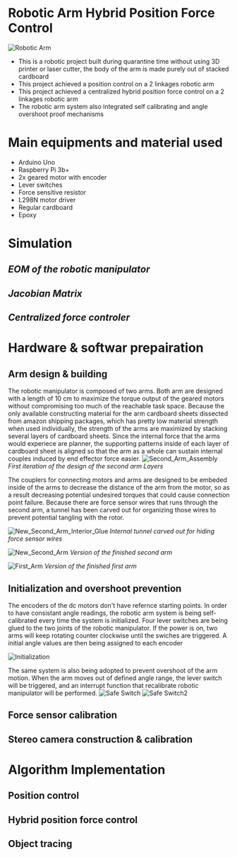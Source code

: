# Robotic Arm Hybrid Position Force Control
![Robotic Arm](https://github.com/SamoaChen/2-Linkages-Robotic-Arm-Hybrid-Position-Force-Control/blob/master/images/Arm_Display_Final_with_Curtain_edited.jpg)
* This is a robotic project built during quarantine time without using 3D printer or laser cutter, the body of the arm is made purely out of stacked cardboard
* This project achieved a position control on a 2 linkages robotic arm 
* This project achieved a centralized hybrid position force control on a 2 linkages robotic arm
* The robotic arm system also integrated self calibrating and angle overshoot proof mechanisms

# Main equipments and material used
* Arduino Uno 
* Raspberry Pi 3b+
* 2x geared motor with encoder
* Lever switches 
* Force sensitive resistor
* L298N motor driver 
* Regular cardboard
* Epoxy

# Simulation
## *EOM of the robotic manipulator*
## *Jacobian Matrix*
## *Centralized force controler*

# Hardware & softwar prepairation
## Arm design & building
The robotic manipulator is composed of two arms. Both arm are designed with a length of 10 cm to maximize the torque output of the geared motors without compromising too much of the reachable task space. Because the only available constructing material for the arm cardboard sheets dissected from amazon shipping packages, which has pretty low material strength when used individually, the strength of the arms are maximized by stacking several layers of cardboard sheets. Since the internal force that the arms would experiece are planner, the supporting patterns inside of each layer of cardboard sheet is aligned so that the arm as a whole can sustain internal couples induced by end effector force easier.
![Second_Arm_Assembly](https://github.com/SamoaChen/2-Linkages-Robotic-Arm-Hybrid-Position-Force-Control/blob/master/images/Second_Arm_Assembly.JPG)
*First iteration of the design of the second arm Layers*

The couplers for connecting motors and arms are designed to be embeded inside of the arms to decrease the distance of the arm from the motor, so as a result decreasing potential undesired torques that could cause connection point failure. Because there are force sensor wires that runs through the second arm, a tunnel has been carved out for organizing those wires to prevent potential tangling with the rotor.

![New_Second_Arm_Interior_Glue](https://github.com/SamoaChen/2-Linkages-Robotic-Arm-Hybrid-Position-Force-Control/blob/master/images/New_Second_Arm_Interior_Glue.JPG)
*Internal tunnel carved out for hiding force sensor wires*

![New_Second_Arm](https://github.com/SamoaChen/2-Linkages-Robotic-Arm-Hybrid-Position-Force-Control/blob/master/images/New_Second_Arm.JPG)
*Version of the finished second arm*

![First_Arm](https://github.com/SamoaChen/2-Linkages-Robotic-Arm-Hybrid-Position-Force-Control/blob/master/images/First_Arm.JPG)
*Version of the finished first arm*

## Initialization and overshoot prevention
The encoders of the dc motors don't have refernce starting points. In order to have consistant angle readings, the robotic arm system is being self-calibrated every time the system is initialized. Four lever switches are being glued to the two joints of the robotic manipulator. If the power is on, two arms will keep rotating counter clockwise until the swiches are triggered. A initial angle values are then being assigned to each encoder

![Initialization](https://github.com/SamoaChen/2-Linkages-Robotic-Arm-Hybrid-Position-Force-Control/blob/master/images/Initialization.gif)

The same system is also being adopted to prevent overshoot of the arm motion. When the arm moves out of defined angle range, the lever switch will be triggered, and an interrupt function that recalibrate robotic manipulator will be performed.
![Safe Switch](https://github.com/SamoaChen/2-Linkages-Robotic-Arm-Hybrid-Position-Force-Control/blob/master/images/Safe_Switch.JPG)
![Safe Switch2](https://github.com/SamoaChen/2-Linkages-Robotic-Arm-Hybrid-Position-Force-Control/blob/master/images/Safe_Switch_2.JPG)
## Force sensor calibration
## Stereo camera construction & calibration

# Algorithm Implementation
## Position control
## Hybrid position force control
## Object tracing
